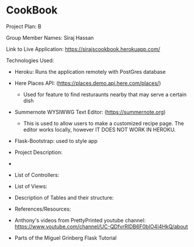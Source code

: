 # CookBook

Project Plan: B

Group Member Names: Siraj Hassan

Link to Live Application: https://sirajscookbook.herokuapp.com/

Technologies Used:
  - Heroku: Runs the application remotely with PostGres database
  - Here Places API: (https://places.demo.api.here.com/places/)
    - Used for feature to find resturaunts nearby that may serve a certain dish
  - Summernote WYSIWWG Text Editor: (https://summernote.org)
    - This is used to allow users to make a customized recipe page.
      The editor works locally, however IT DOES NOT WORK IN HEROKU.
      
  - Flask-Bootstrap: used to style app
  
 - Project Description:
  - 
  
 - List of Controllers:

 - List of Views: 

 - Description of Tables and their structure:
 
 - References/Resources:
  - Anthony's videos from PrettyPrinted youtube channel: https://www.youtube.com/channel/UC-QDfvrRIDB6F0bIO4I4HkQ/about
  - Parts of the Miguel Grinberg Flask Tutorial
  
 

  
  
